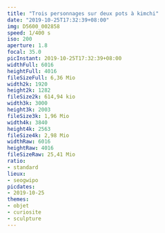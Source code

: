```yaml
---
title: "Trois personnages sur deux pots à kimchi"
date: "2019-10-25T17:32:39+08:00"
img: D5600_002858
speed: 1/400 s
iso: 200
aperture: 1.8
focal: 35.0
picInstant: 2019-10-25T17:32:39+08:00
widthFull: 6016
heightFull: 4016
fileSizeFull: 6,36 Mio
width2k: 1920
height2k: 1282
fileSize2k: 614,94 kio
width3k: 3000
height3k: 2003
fileSize3k: 1,96 Mio
width4k: 3840
height4k: 2563
fileSize4k: 2,98 Mio
widthRaw: 6016
heightRaw: 4016
fileSizeRaw: 25,41 Mio
ratio:
- standard
lieux:
- seogwipo
picdates:
- 2019-10-25
themes:
- objet
- curiosite
- sculpture
---
```



